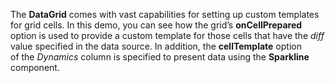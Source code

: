 The **DataGrid** comes with vast capabilities for setting up&nbsp;custom templates for grid cells. In&nbsp;this demo, you can see how the grid&rsquo;s **onCellPrepared** option is&nbsp;used to&nbsp;provide a&nbsp;custom template for those cells that have the _diff_ value specified in&nbsp;the data source. In&nbsp;addition, the **cellTemplate** option of&nbsp;the _Dynamics_ column is&nbsp;specified to&nbsp;present data using the **Sparkline** component.